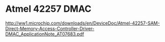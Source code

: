 # Atmel 42257 DMAC

http://ww1.microchip.com/downloads/en/DeviceDoc/Atmel-42257-SAM-Direct-Memory-Access-Controller-Driver-DMAC_ApplicationNote_AT07683.pdf
